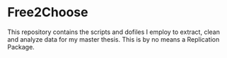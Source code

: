# Free2Choose
This repository contains the scripts and dofiles I employ to extract, clean and analyze data for my master thesis. This is by no means a Replication Package.

